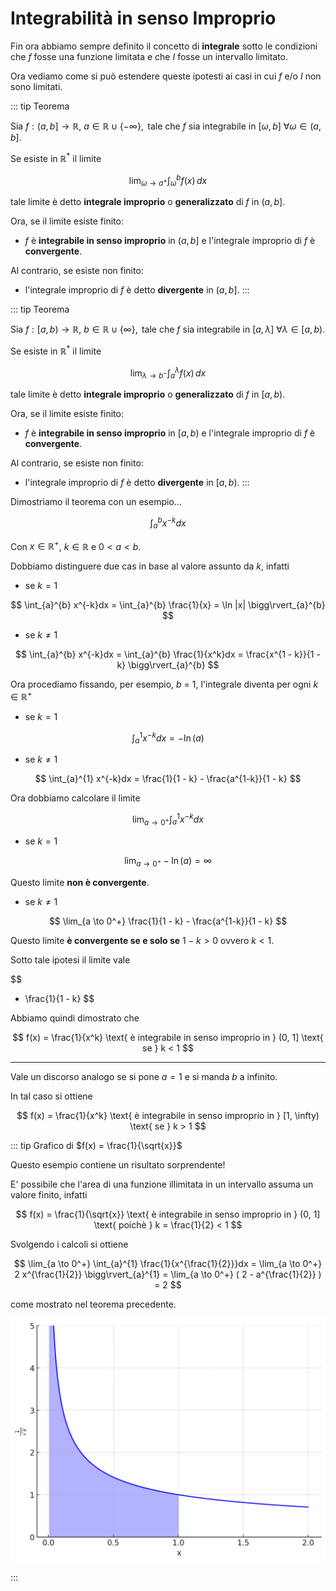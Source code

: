 # Integrabilità in senso Improprio

Fin ora abbiamo sempre definito il concetto di **integrale** sotto le condizioni che $f$ fosse una funzione limitata e che $I$ fosse un intervallo limitato.

Ora vediamo come si può estendere queste ipotesti ai casi in cui $f$ e/o $I$ non sono limitati.

::: tip Teorema

Sia $f: (a, b] \to \mathbb{R}, \ a \in \mathbb{R} \cup \{-\infty\}, \text{ tale che } f \text{ sia integrabile in } [\omega, b] \ \forall \omega \in (a, b]$.

Se esiste in $\mathbb{R}^*$ il limite

$$
\lim_{\omega \to a^+} \int_{\omega}^{b} f(x) \, dx
$$

tale limite è detto **integrale improprio** o **generalizzato** di $f$ in $(a, b]$.

Ora, se il limite esiste finito:
- $f$ è **integrabile in senso improprio** in $(a, b]$ e l'integrale improprio di $f$ è **convergente**.

Al contrario, se esiste non finito:

- l'integrale improprio di $f$ è detto **divergente** in $(a, b]$.
:::

::: tip Teorema

Sia $f: [a, b) \to \mathbb{R}, \ b \in \mathbb{R} \cup \{\infty\}, \text{ tale che } f \text{ sia integrabile in } [a, \lambda] \ \forall \lambda \in [a, b)$.

Se esiste in $\mathbb{R}^*$ il limite

$$
\lim_{\lambda \to b^-} \int_{a}^{\lambda} f(x) \, dx
$$

tale limite è detto **integrale improprio** o **generalizzato** di $f$ in $[a, b)$.

Ora, se il limite esiste finito:
- $f$ è **integrabile in senso improprio** in $[a, b)$ e l'integrale improprio di $f$ è **convergente**.

Al contrario, se esiste non finito:

- l'integrale improprio di $f$ è detto **divergente** in $[a, b)$.
:::

Dimostriamo il teorema con un esempio...

$$
\int_{a}^{b} x^{-k}dx
$$

Con $x \in \mathbb{R^+}$, $k \in \mathbb{R}$ e $0 < a < b$.

Dobbiamo distinguere due cas in base al valore assunto da $k$, infatti

- se $k = 1$

$$
\int_{a}^{b} x^{-k}dx = \int_{a}^{b} \frac{1}{x} = \ln |x| \bigg\rvert_{a}^{b}
$$

- se $k \neq 1$

$$
\int_{a}^{b} x^{-k}dx = \int_{a}^{b} \frac{1}{x^k}dx = \frac{x^{1 - k}}{1 - k} \bigg\rvert_{a}^{b}
$$

Ora procediamo fissando, per esempio, $b$ = 1, l'integrale diventa per ogni $k \in \mathbb{R^+}$

- se $k = 1$

$$
\int_{a}^{1} x^{-k}dx = - \ln (a)
$$

- se $k \neq 1$

$$
\int_{a}^{1} x^{-k}dx = \frac{1}{1 - k} - \frac{a^{1-k}}{1 - k}
$$

Ora dobbiamo calcolare il limite

$$
\lim_{a \to 0^+} \int_{a}^{1} x^{-k}dx
$$

- se $k = 1$

$$
\lim_{a \to 0^+} - \ln (a) = \infty
$$

Questo limite **non è convergente**.

- se $k \neq 1$

$$
\lim_{a \to 0^+} \frac{1}{1 - k} - \frac{a^{1-k}}{1 - k}
$$

Questo limite **è convergente se e solo se** $1 - k > 0$ ovvero $k < 1$.

Sotto tale ipotesi il limite vale

$$
- \frac{1}{1 - k}
$$

Abbiamo quindi dimostrato che

$$
f(x) = \frac{1}{x^k} \text{ è integrabile in senso improprio in } (0, 1] \text{ se } k < 1
$$

----

Vale un discorso analogo se si pone $a = 1$ e si manda $b$ a infinito.

In tal caso si ottiene

$$
f(x) = \frac{1}{x^k} \text{ è integrabile in senso improprio in } [1, \infty) \text{ se } k > 1
$$

::: tip Grafico di $f(x) = \frac{1}{\sqrt{x}}$

Questo esempio contiene un risultato sorprendente!

E' possibile che l'area di una funzione illimitata in un intervallo assuma un valore finito, infatti

$$
f(x) = \frac{1}{\sqrt{x}} \text{ è integrabile in senso improprio in } (0, 1] \text{ poichè } k = \frac{1}{2} < 1
$$

Svolgendo i calcoli si ottiene

$$
\lim_{a \to 0^+} \int_{a}^{1} \frac{1}{x^{\frac{1}{2}}}dx = \lim_{a \to 0^+} 2 x^{\frac{1}{2}} \bigg\rvert_{a}^{1} = \lim_{a \to 0^+} ( 2 - a^{\frac{1}{2}} ) = 2
$$

come mostrato nel teorema precedente.

![plot](./plot_1.png)

:::






